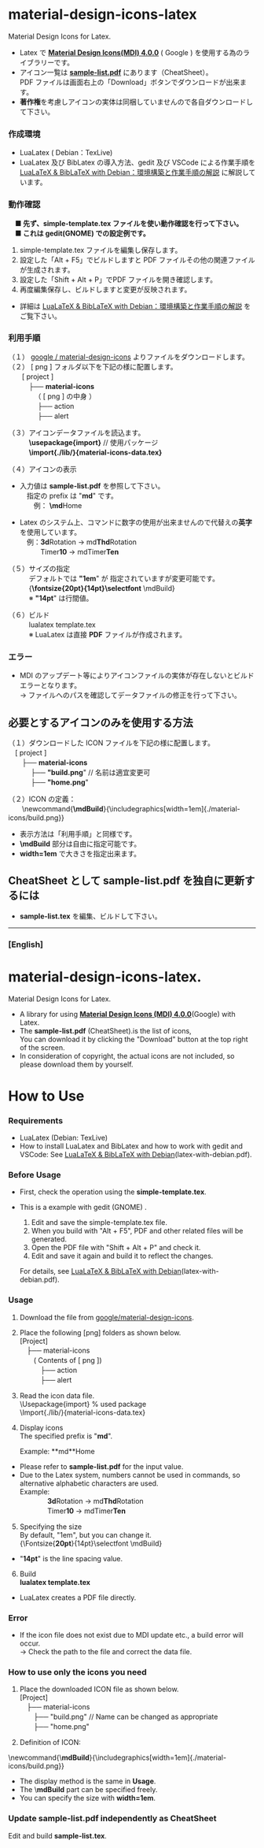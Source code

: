 material-design-icons-latex
==========

Material Design Icons for Latex.

- Latex で **[Material Design Icons(MDI) 4.0.0](https://github.com/google/material-design-icons/)**
 ( Google  ) を使用する為のライブラリーです。
- アイコン一覧は [**sample-list.pdf**](https://github.com/ru-museum/material-design-icons-latex/blob/main/sample-list.pdf) にあります（CheatSheet）。  
PDF ファイルは画面右上の「Download」ボタンでダウンロードが出来ます。 
- **著作権**を考慮しアイコンの実体は同梱していませんので各自ダウンロードして下さい。

### 作成環境
- LuaLatex  ( Debian：TexLive) 
- LuaLatex 及び BibLatex の導入方法、gedit 及び VSCode による作業手順を  
 [LuaLaTeX & BibLaTeX with Debian：環境構築と作業手順の解説](https://github.com/ru-museum/material-design-icons-latex/blob/main/latex-with-debian.pdf) に解説しています。

### 動作確認
　**■ 先ず、simple-template.tex ファイルを使い動作確認を行って下さい。**  
　**■ これは gedit(GNOME) での設定例です。**

  1. simple-template.tex ファイルを編集し保存します。  
  2. 設定した「Alt + F5」でビルドしますと PDF ファイルその他の関連ファイルが生成されます。  
  3. 設定した「Shift + Alt + P」でPDF ファイルを開き確認します。  
  4. 再度編集保存し、ビルドしますと変更が反映されます。  
- 詳細は [LuaLaTeX & BibLaTeX with Debian：環境構築と作業手順の解説](https://github.com/ru-museum/material-design-icons-latex/blob/main/latex-with-debian.pdf) をご覧下さい。

### 利用手順
（１） [google /
material-design-icons](https://github.com/google/material-design-icons/) よりファイルをダウンロードします。  
（２） [ png ] フォルダ以下を下記の様に配置します。  
　　[ project ]   
　　　├── **material-icons**  
　  　　　（ [ png ]  の中身 ）  
  　 　　　├── action  
  　　 　　├── alert  

（３）アイコンデータファイルを読込ます。  
　　　**\usepackage{import}**  // 使用パッケージ  
　　　**\import{./lib/}{material-icons-data.tex}**

（４）アイコンの表示  
   - 入力値は **sample-list.pdf** を参照して下さい。  
　指定の prefix は "**md**" です。  
　　例： **\md**Home

- Latex のシステム上、コマンドに数字の使用が出来ませんので代替えの**英字**を使用しています。  
　例：**3d**Rotation → md**Thd**Rotation  
　　　Timer**10** → mdTimer**Ten**  

（５）サイズの指定  
　　　デフォルトでは **"1em**" が 指定されていますが変更可能です。  
　　　{**\fontsize{20pt}{14pt}\selectfont** \mdBuild}  
　　　※ **"14pt**" は行間値。   

（６）ビルド  
　　　lualatex template.tex  
　　　※ LuaLatex は直接 **PDF** ファイルが作成されます。

### エラー
- MDI のアップデート等によりアイコンファイルの実体が存在しないとビルドエラーとなります。  
→ ファイルへのパスを確認してデータファイルの修正を行って下さい。  

## 必要とするアイコンのみを使用する方法

（１）ダウンロードした ICON ファイルを下記の様に配置します。  
　[ project ]   
　　├── **material-icons**   
  　　 　├── **"build.png**" // 名前は適宜変更可  
  　 　　├── **"home.png**"  

（２）ICON の定義：  
　　\newcommand{**\mdBuild**}{\includegraphics[width=1em]{./material-icons/build.png}}
- 表示方法は「利用手順」と同様です。
- **\mdBuild** 部分は自由に指定可能です。
- **width=1em** で大きさを指定出来ます。

## CheatSheet として **sample-list.pdf** を独自に更新するには
   - **sample-list.tex** を編集、ビルドして下さい。

***
### [English]

material-design-icons-latex.
=======================

Material Design Icons for Latex.

-  A library for using  [**Material Design Icons (MDI) 4.0.0**](https://github.com/google/material-design-icons/)(Google) with Latex.
-  The **sample-list.pdf** (CheatSheet).is the  list of icons,  
 You can download it by clicking the "Download" button at the top right of the screen.
-  In consideration of copyright, the actual icons are not included, so please download them by yourself.

How to Use
========
### Requirements

-  LuaLatex (Debian: TexLive)
-  How to install LuaLatex and BibLatex and how to work with gedit and VSCode:
    See [LuaLaTeX & BibLaTeX with Debian](https://github.com/ru-museum/material-design-icons-latex/blob/main/latex-with-debian.pdf)(latex-with-debian.pdf).

### Before Usage

- First, check the operation using the **simple-template.tex**.  
- This is a example with gedit (GNOME) .  
    1. Edit and save the simple-template.tex file.  
    2. When you build with  "Alt + F5", PDF and other related files will be generated.  
    3. Open the PDF file with "Shift + Alt + P" and check it.  
    4. Edit and save it again and build it to reflect the changes.

    For details, see [LuaLaTeX & BibLaTeX with Debian](https://github.com/ru-museum/material-design-icons-latex/blob/main/latex-with-debian.pdf)(latex-with-debian.pdf).

### Usage 

1.  Download the file from [google/material-design-icons](https://github.com/google/material-design-icons/).
2. Place the following [png] folders as shown below.  
[Project]  
　├── material-icons  
   　　( Contents of [ png ])  
　　　├── action  
　　　├── alert  

3. Read the icon data file.  
\Usepackage{import} % used  package   
\Import{./lib/}{material-icons-data.tex}

4. Display icons  
The specified prefix is ​​"**md**".  
 
    Example: \**md**Home

-    Please refer to **sample-list.pdf** for the input value.   
-    Due to the Latex system, numbers cannot be used in commands, so alternative alphabetic characters are used.  
    Example:  
　　　　**3d**Rotation → md**Thd**Rotation  
　　　　Timer**10** → mdTimer**Ten**

5. Specifying the size  
By default, "1em", but you can change it.   
{\Fontsize{**20pt**}{14pt}\selectfont \mdBuild}
* "**14pt**" is the line spacing value.

6. Build  
**lualatex template.tex**
- LuaLatex creates a PDF file directly.

### Error

- If the icon file does not exist due to MDI update etc., a build error will occur.  
    → Check the path to the file and correct the data file.

### How to use only the icons you need

1.  Place the downloaded ICON file as shown below.  
[Project]  
　├── material-icons  
　　├── "build.png" // Name can be changed as appropriate  
　　├── "home.png"

2. Definition of ICON:
 
\newcommand{\\**mdBuild**}{\includegraphics[width=1em]{./material-icons/build.png}}

- The display method is the same in **Usage**.
- The \\**mdBuild** part can be specified freely.
- You can specify the size with **width=1em**.

### Update sample-list.pdf independently as CheatSheet
Edit and build **sample-list.tex**.


